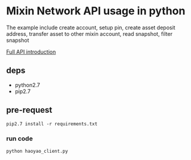 # Mixin Network API usage in python

The example include create account, setup pin, create asset deposit address, transfer asset to other mixin account, read snapshot, filter snapshot

[Full API introduction](https://mixin-network.gitbook.io/mixin-network/mixin-api-introduction/how-to-use-mixin-net-api)
## deps

* python2.7
* pip2.7

## pre-request
```
pip2.7 install -r requirements.txt
```

### run code
```
python haoyao_client.py
```

